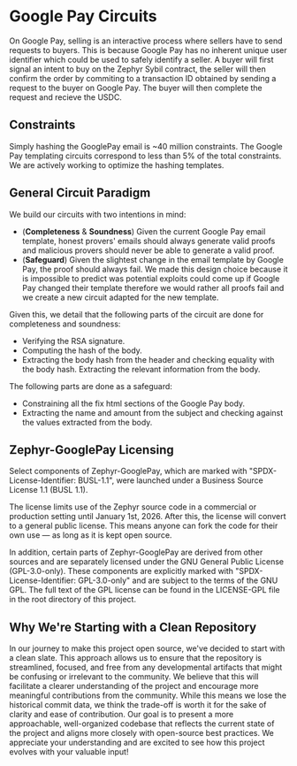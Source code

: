 # Google Pay Circuits

On Google Pay, selling is an interactive process where sellers have to send requests to buyers. This is because Google Pay has no inherent unique user identifier which could be used to safely identify a seller. A buyer will first signal an intent to buy on the Zephyr Sybil contract, the seller will then confirm the order by commiting to a transaction ID obtained by sending a request to the buyer on Google Pay. The buyer will then complete the request and recieve the USDC.

## Constraints
Simply hashing the GooglePay email is ~40 million constraints. The Google Pay templating circuits correspond to less than 5% of the total constraints. We are actively working to optimize the hashing templates.

## General Circuit Paradigm

We build our circuits with two intentions in mind:
- (**Completeness** & **Soundness**) Given the current Google Pay email template, honest provers' emails should always generate valid proofs and malicious provers should never be able to generate a valid proof.
- (**Safeguard**) Given the slightest change in the email template by Google Pay, the proof should always fail. We made this design choice because it is impossible to predict was potential exploits could come up if Google Pay changed their template therefore we would rather all proofs fail and we create a new circuit adapted for the new template.

Given this, we detail that the following parts of the circuit are done for completeness and soundness:
- Verifying the RSA signature.
- Computing the hash of the body.
- Extracting the body hash from the header and checking equality with the body hash.
Extracting the relevant information from the body.

The following parts are done as a safeguard:
- Constraining all the fix html sections of the Google Pay body.
- Extracting the name and amount from the subject and checking against the values extracted from the body.

## Zephyr-GooglePay Licensing

Select components of Zephyr-GooglePay, which are marked with "SPDX-License-Identifier: BUSL-1.1", were launched under a Business Source License 1.1 (BUSL 1.1).

The license limits use of the Zephyr source code in a commercial or production setting until January 1st, 2026. After this, the license will convert to a general public license. This means anyone can fork the code for their own use — as long as it is kept open source.

In addition, certain parts of Zephyr-GooglePay are derived from other sources and are separately licensed under the GNU General Public License (GPL-3.0-only). These components are explicitly marked with "SPDX-License-Identifier: GPL-3.0-only" and are subject to the terms of the GNU GPL. The full text of the GPL license can be found in the LICENSE-GPL file in the root directory of this project.

## Why We're Starting with a Clean Repository

In our journey to make this project open source, we've decided to start with a clean slate. This approach allows us to ensure that the repository is streamlined, focused, and free from any developmental artifacts that might be confusing or irrelevant to the community. We believe that this will facilitate a clearer understanding of the project and encourage more meaningful contributions from the community. While this means we lose the historical commit data, we think the trade-off is worth it for the sake of clarity and ease of contribution. Our goal is to present a more approachable, well-organized codebase that reflects the current state of the project and aligns more closely with open-source best practices. We appreciate your understanding and are excited to see how this project evolves with your valuable input!
